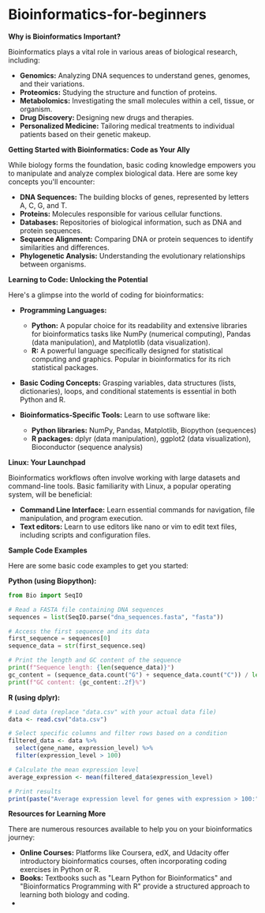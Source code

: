 # Bioinformatics-for-beginners 



**Why is Bioinformatics Important?**

Bioinformatics plays a vital role in various areas of biological research, including:

* **Genomics:** Analyzing DNA sequences to understand genes, genomes, and their variations.
* **Proteomics:** Studying the structure and function of proteins.
* **Metabolomics:** Investigating the small molecules within a cell, tissue, or organism.
* **Drug Discovery:** Designing new drugs and therapies.
* **Personalized Medicine:** Tailoring medical treatments to individual patients based on their genetic makeup.

**Getting Started with Bioinformatics: Code as Your Ally**

While biology forms the foundation, basic coding knowledge empowers you to manipulate and analyze complex biological data. Here are some key concepts you'll encounter:

* **DNA Sequences:** The building blocks of genes, represented by letters A, C, G, and T.
* **Proteins:** Molecules responsible for various cellular functions.
* **Databases:** Repositories of biological information, such as DNA and protein sequences.
* **Sequence Alignment:** Comparing DNA or protein sequences to identify similarities and differences.
* **Phylogenetic Analysis:** Understanding the evolutionary relationships between organisms.

**Learning to Code:  Unlocking the Potential**

Here's a glimpse into the world of coding for bioinformatics:

* **Programming Languages:**
    * **Python:** A popular choice for its readability and extensive libraries for bioinformatics tasks like NumPy (numerical computing), Pandas (data manipulation), and Matplotlib (data visualization).
    * **R:** A powerful language specifically designed for statistical computing and graphics. Popular in bioinformatics for its rich statistical packages.

* **Basic Coding Concepts:** Grasping variables, data structures (lists, dictionaries), loops, and conditional statements is essential in both Python and R.

* **Bioinformatics-Specific Tools:** Learn to use software like:
    * **Python libraries:** NumPy, Pandas, Matplotlib, Biopython (sequences)
    * **R packages:** dplyr (data manipulation), ggplot2 (data visualization), Bioconductor (sequence analysis)

**Linux: Your Launchpad**

Bioinformatics workflows often involve working with large datasets and command-line tools. Basic familiarity with Linux, a popular operating system, will be beneficial:

* **Command Line Interface:** Learn essential commands for navigation, file manipulation, and program execution.
* **Text editors:** Learn to use editors like nano or vim to edit text files, including scripts and configuration files.

**Sample Code Examples**

Here are some basic code examples to get you started:

**Python (using Biopython):**

```python
from Bio import SeqIO

# Read a FASTA file containing DNA sequences
sequences = list(SeqIO.parse("dna_sequences.fasta", "fasta"))

# Access the first sequence and its data
first_sequence = sequences[0]
sequence_data = str(first_sequence.seq)

# Print the length and GC content of the sequence
print(f"Sequence length: {len(sequence_data)}")
gc_content = (sequence_data.count("G") + sequence_data.count("C")) / len(sequence_data) * 100
print(f"GC content: {gc_content:.2f}%")
```

**R (using dplyr):**

```R
# Load data (replace "data.csv" with your actual data file)
data <- read.csv("data.csv")

# Select specific columns and filter rows based on a condition
filtered_data <- data %>%
  select(gene_name, expression_level) %>%
  filter(expression_level > 100)

# Calculate the mean expression level
average_expression <- mean(filtered_data$expression_level)

# Print results
print(paste("Average expression level for genes with expression > 100:", average_expression))
```

**Resources for Learning More**

There are numerous resources available to help you on your bioinformatics journey:

* **Online Courses:** Platforms like Coursera, edX, and Udacity offer introductory bioinformatics courses, often incorporating coding exercises in Python or R.
* **Books:** Textbooks such as "Learn Python for Bioinformatics" and "Bioinformatics Programming with R" provide a structured approach to learning both biology and coding.
*
